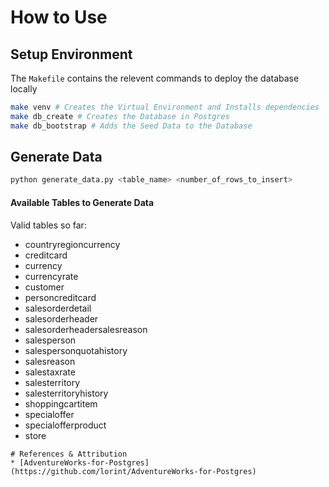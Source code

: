 # How to Use

## Setup Environment
The `Makefile` contains the relevent commands to deploy the database locally

```bash
make venv # Creates the Virtual Environment and Installs dependencies
make db_create # Creates the Database in Postgres
make db_bootstrap # Adds the Seed Data to the Database
```

## Generate Data
```bash
python generate_data.py <table_name> <number_of_rows_to_insert>
```
#### Available Tables to Generate Data
Valid tables so far:
* countryregioncurrency 
* creditcard 
* currency 
* currencyrate 
* customer
* personcreditcard 
* salesorderdetail 
* salesorderheader 
* salesorderheadersalesreason 
* salesperson 
* salespersonquotahistory 
* salesreason 
* salestaxrate
* salesterritory 
* salesterritoryhistory 
* shoppingcartitem 
* specialoffer 
* specialofferproduct 
* store
```
# References & Attribution
* [AdventureWorks-for-Postgres](https://github.com/lorint/AdventureWorks-for-Postgres)